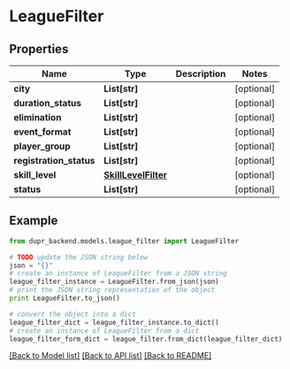 # LeagueFilter


## Properties
Name | Type | Description | Notes
------------ | ------------- | ------------- | -------------
**city** | **List[str]** |  | [optional] 
**duration_status** | **List[str]** |  | [optional] 
**elimination** | **List[str]** |  | [optional] 
**event_format** | **List[str]** |  | [optional] 
**player_group** | **List[str]** |  | [optional] 
**registration_status** | **List[str]** |  | [optional] 
**skill_level** | [**SkillLevelFilter**](SkillLevelFilter.md) |  | [optional] 
**status** | **List[str]** |  | [optional] 

## Example

```python
from dupr_backend.models.league_filter import LeagueFilter

# TODO update the JSON string below
json = "{}"
# create an instance of LeagueFilter from a JSON string
league_filter_instance = LeagueFilter.from_json(json)
# print the JSON string representation of the object
print LeagueFilter.to_json()

# convert the object into a dict
league_filter_dict = league_filter_instance.to_dict()
# create an instance of LeagueFilter from a dict
league_filter_form_dict = league_filter.from_dict(league_filter_dict)
```
[[Back to Model list]](../README.md#documentation-for-models) [[Back to API list]](../README.md#documentation-for-api-endpoints) [[Back to README]](../README.md)


